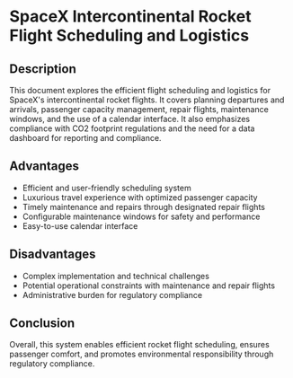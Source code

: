 # SpaceX Intercontinental Rocket Flight Scheduling and Logistics

## Description
This document explores the efficient flight scheduling and logistics for SpaceX's intercontinental rocket flights. It covers planning departures and arrivals, passenger capacity management, repair flights, maintenance windows, and the use of a calendar interface. It also emphasizes compliance with CO2 footprint regulations and the need for a data dashboard for reporting and compliance.

## Advantages
- Efficient and user-friendly scheduling system
- Luxurious travel experience with optimized passenger capacity
- Timely maintenance and repairs through designated repair flights
- Configurable maintenance windows for safety and performance
- Easy-to-use calendar interface

## Disadvantages
- Complex implementation and technical challenges
- Potential operational constraints with maintenance and repair flights
- Administrative burden for regulatory compliance

## Conclusion
Overall, this system enables efficient rocket flight scheduling, ensures passenger comfort, and promotes environmental responsibility through regulatory compliance.
